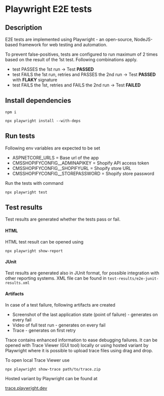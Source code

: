# Playwright E2E tests

## Description

E2E tests are implemented using Playwright - an open-source, NodeJS-based framework for web testing and automation.

To prevent false-positives, tests are configured to run maximum of 2 times based on the result of the 1st test. Following combinations apply.

- test PASSES the 1st run -> Test **PASSED**
- test FAILS the 1st run, retries and PASSES the 2nd run -> Test **PASSED** with **FLAKY** signature
- test FAILS the 1st, retries and FAILS the 2nd run -> Test **FAILED**

## Install dependencies

`npm i`

`npx playwright install --with-deps`

## Run tests

Following env variables are expected to be set

- ASPNETCORE_URLS = Base url of the app
- CMSSHOPIFYCONFIG\_\_ADMINAPIKEY = Shopify API access token
- CMSSHOPIFYCONFIG\_\_SHOPIFYURL = Shopify store URL
- CMSSHOPIFYCONFIG\_\_STOREPASSWORD = Shopify store password

Run the tests with command

`npx playwright test`

## Test results

Test results are generated whether the tests pass or fail.

#### HTML

HTML test result can be opened using

`npx playwright show-report`

#### JUnit

Test results are generated also in JUnit format, for possible integration with other reporting systems. XML file can be found in `test-results/e2e-junit-results.xml`

#### Artifacts

In case of a test failure, following artifacts are created

- Screenshot of the last application state (point of failure) - generates on every fail
- Video of full test run - generates on every fail
- Trace - generates on first retry

Trace contains enhanced information to ease debugging failures. It can be opened with Trace Viewer (GUI tool) locally or using hosted variant by Playwright where it is possible to upload trace files using drag and drop.

To open local Trace Viewer use

`npx playwright show-trace path/to/trace.zip`

Hosted variant by Playwright can be found at

[trace.playwright.dev](https://trace.playwright.dev/)
